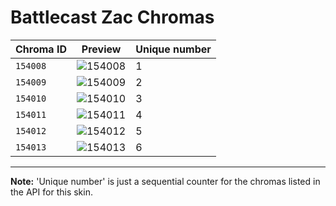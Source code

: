 # Battlecast Zac Chromas

| Chroma ID | Preview | Unique number |
|---|---|---|
| `154008` | ![154008](https://raw.communitydragon.org/latest/plugins/rcp-be-lol-game-data/global/default/v1/champion-chroma-images/154/154008.png) | 1 |
| `154009` | ![154009](https://raw.communitydragon.org/latest/plugins/rcp-be-lol-game-data/global/default/v1/champion-chroma-images/154/154009.png) | 2 |
| `154010` | ![154010](https://raw.communitydragon.org/latest/plugins/rcp-be-lol-game-data/global/default/v1/champion-chroma-images/154/154010.png) | 3 |
| `154011` | ![154011](https://raw.communitydragon.org/latest/plugins/rcp-be-lol-game-data/global/default/v1/champion-chroma-images/154/154011.png) | 4 |
| `154012` | ![154012](https://raw.communitydragon.org/latest/plugins/rcp-be-lol-game-data/global/default/v1/champion-chroma-images/154/154012.png) | 5 |
| `154013` | ![154013](https://raw.communitydragon.org/latest/plugins/rcp-be-lol-game-data/global/default/v1/champion-chroma-images/154/154013.png) | 6 |

---

**Note:** 'Unique number' is just a sequential counter for the chromas listed in the API for this skin.